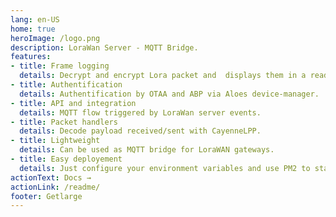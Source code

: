 ```yaml
---
lang: en-US
home: true
heroImage: /logo.png
description: LoraWan Server - MQTT Bridge.
features:
- title: Frame logging
  details: Decrypt and encrypt Lora packet and  displays them in a readable format.
- title: Authentification
  details: Authentification by OTAA and ABP via Aloes device-manager.
- title: API and integration
  details: MQTT flow triggered by LoraWan server events.
- title: Packet handlers
  details: Decode payload received/sent with CayenneLPP.
- title: Lightweight
  details: Can be used as MQTT bridge for LoraWAN gateways.
- title: Easy deployement
  details: Just configure your environment variables and use PM2 to start/deploy your application.
actionText: Docs →
actionLink: /readme/
footer: Getlarge
---
```

